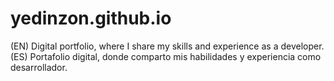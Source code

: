 # yedinzon.github.io
(EN) Digital portfolio, where I share my skills and experience as a developer.
<br>
(ES) Portafolio digital, donde comparto mis habilidades y experiencia como desarrollador.
